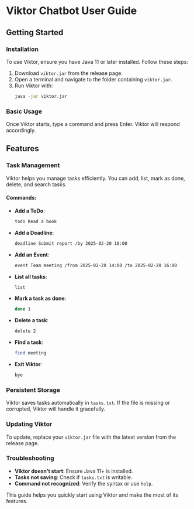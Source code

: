 # Viktor Chatbot User Guide

## Getting Started
### Installation
To use Viktor, ensure you have Java 11 or later installed. Follow these steps:
1. Download `viktor.jar` from the release page.
2. Open a terminal and navigate to the folder containing `viktor.jar`.
3. Run Viktor with:
   ```sh
   java -jar viktor.jar
   ```

### Basic Usage
Once Viktor starts, type a command and press Enter. Viktor will respond accordingly.

## Features
### Task Management
Viktor helps you manage tasks efficiently. You can add, list, mark as done, delete, and search tasks.

#### Commands:
- **Add a ToDo**:
  ```sh
  todo Read a book
  ```
- **Add a Deadline**:
  ```sh
  deadline Submit report /by 2025-02-20 18:00
  ```
- **Add an Event**:
  ```sh
  event Team meeting /from 2025-02-20 14:00 /to 2025-02-20 16:00
  ```
- **List all tasks**:
  ```sh
  list
  ```
- **Mark a task as done**:
  ```sh
  done 1
  ```
- **Delete a task**:
  ```sh
  delete 2
  ```
- **Find a task**:
  ```sh
  find meeting
  ```
- **Exit Viktor**:
  ```sh
  bye
  ```

### Persistent Storage
Viktor saves tasks automatically in `tasks.txt`. If the file is missing or corrupted, Viktor will handle it gracefully.

### Updating Viktor
To update, replace your `viktor.jar` file with the latest version from the release page.

### Troubleshooting
- **Viktor doesn’t start**: Ensure Java 11+ is installed.
- **Tasks not saving**: Check if `tasks.txt` is writable.
- **Command not recognized**: Verify the syntax or use `help`.

This guide helps you quickly start using Viktor and make the most of its features.

